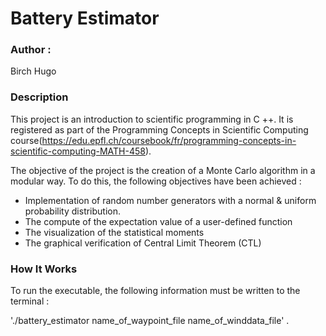 # Battery Estimator

### Author :
Birch Hugo 

### Description
This project is an introduction to scientific programming in C ++. It is registered as part of the Programming Concepts in Scientific Computing course(https://edu.epfl.ch/coursebook/fr/programming-concepts-in-scientific-computing-MATH-458).

The objective of the project is the creation of a Monte Carlo algorithm in a modular way. To do this, the following objectives have been achieved :
* Implementation of random number generators with a normal & uniform probability distribution.
* The compute of the expectation value of a user-defined function
* The visualization of the statistical moments
* The graphical verification of Central Limit Theorem (CTL)

### How It Works

To run the executable, the following information must be written to the terminal :

'./battery_estimator  name_of_waypoint_file name_of_winddata_file' .